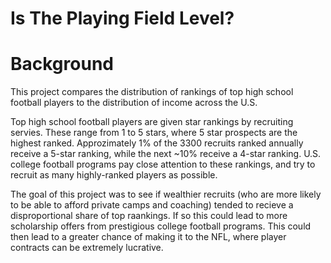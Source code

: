 # Is The Playing Field Level?

# Background

This project compares the distribution of rankings of top high school football players to the distribution of income across the U.S.

Top high school football players are given star rankings by recruiting servies.  These range from 1 to 5 stars, where 5 star prospects are the highest ranked.  Approzimately 1% of the 3300 recruits ranked annually receive a 5-star ranking, while the next ~10% receive a 4-star ranking.  U.S. college football programs pay close attention to these rankings, and try to recruit as many highly-ranked players as possible.

The goal of this project was to see if wealthier recruits (who are more likely to be able to afford private camps and coaching) tended to recieve a disproportional share of top raankings.  If so this could lead to more scholarship offers from prestigious college football programs.  This could then lead to a greater chance of making it to the NFL, where player contracts can be extremely lucrative.
